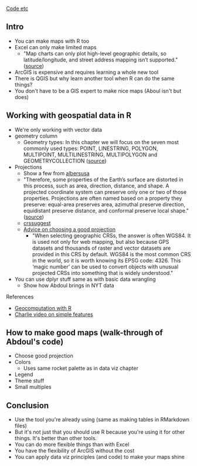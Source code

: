 [Code etc](https://github.com/AbdoulMa/TidyTuesday/tree/main/2022_w1)

## Intro
- You can make maps with R too
- Excel can only make limited maps
	- "Map charts can only plot high-level geographic details, so latitude/longitude, and street address mapping isn’t supported." ([source](https://support.microsoft.com/en-us/office/create-a-map-chart-in-excel-f2cfed55-d622-42cd-8ec9-ec8a358b593b))
- ArcGIS is expensive and requires learning a whole new tool
- There is QGIS but why learn another tool when R can do the same things?
- You don't have to be a GIS expert to make nice maps (Aboul isn't but does)


## Working with geospatial data in R

- We're only working with vector data
- geometry column
	- Geometry types: In this chapter we will focus on the seven most commonly used types: POINT, LINESTRING, POLYGON, MULTIPOINT, MULTILINESTRING, MULTIPOLYGON and GEOMETRYCOLLECTION ([source](https://geocompr.robinlovelace.net/spatial-class.html#geometry))
- Projections
	- Show a few from [albersusa](https://github.com/hrbrmstr/albersusa)
	- "Therefore, some properties of the Earth’s surface are distorted in this process, such as area, direction, distance, and shape. A projected coordinate system can preserve only one or two of those properties. Projections are often named based on a property they preserve: equal-area preserves area, azimuthal preserve direction, equidistant preserve distance, and conformal preserve local shape." ([source](https://geocompr.robinlovelace.net/spatial-class.html#projected-coordinate-reference-systems))
	- [crssuggest](https://github.com/walkerke/crsuggest)
	- [Advice on choosing a good projection](https://geocompr.robinlovelace.net/reproj-geo-data.html?q=wgs#which-crs)
		- "When selecting geographic CRSs, the answer is often WGS84. It is used not only for web mapping, but also because GPS datasets and thousands of raster and vector datasets are provided in this CRS by default. WGS84 is the most common CRS in the world, so it is worth knowing its EPSG code: 4326. This ‘magic number’ can be used to convert objects with unusual projected CRSs into something that is widely understood."
- You can use dplyr stuff same as with basic data wrangling
	- Show how Abdoul brings in NYT data

References
- [Geocomputation with R](https://geocompr.robinlovelace.net/) 
- [Charlie video on simple features](https://muse.ai/e/Uyc3rwL)


## How to make good maps (walk-through of Abdoul's code)
- Choose good projection
- Colors
	- Uses same rocket palette as in data viz chapter
- Legend
- Theme stuff
- Small multiples

## Conclusion

- Use the tool you're already using (same as making tables in RMarkdown files) 
- But it's not just that you should use R because you're using it for other things. It's better than other tools.
- You can do more flexible things than with Excel
- You have the flexibility of ArcGIS without the cost
- You can apply data viz principles (and code) to make your maps shine
